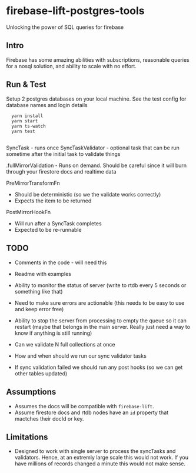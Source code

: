 # firebase-lift-postgres-tools
Unlocking the power of SQL queries for firebase

## Intro
Firebase has some amazing abilities with subscriptions, reasonable queries for a nosql solution, and ability to scale with no effort.

## Run & Test

Setup 2 postgres databases on your local machine. See the test config for database names and login details

```
  yarn install
  yarn start
  yarn ts-watch
  yarn test
```

##

SyncTask - runs once
SyncTaskValidator - optional task that can be run sometime after the initial task to validate things

.fullMirrorValidation - Runs on demand. Should be careful since it will burn through your firestore docs and realtime data

PreMirrorTransformFn
  * Should be deterministic (so we the validate works correctly)
  * Expects the item to be returned

PostMirrorHookFn
  * Will run after a SyncTask completes
  * Expected to be re-runnable


## TODO

* Comments in the code - will need this
* Readme with examples

* Ability to monitor the status of server (write to rtdb every 5 seconds or something like that)
* Need to make sure errors are actionable (this needs to be easy to use and keep error free)
* Ability to stop the server from processing to empty the queue so it can restart (maybe that belongs in the main server. Really just need a way to know if anything is still running)
* Can we validate N full collections at once
* How and when should we run our sync validator tasks
* If sync validation failed we should run any post hooks (so we can get other tables updated)


## Assumptions

* Assumes the docs will be compatible with `firebase-lift`.
* Assume firestore docs and rtdb nodes have an `id` property that mactches their docId or key.


## Limitations

* Designed to work with single server to process the syncTasks and validators. Hence, at an extremly large scale this would not work. If you have millions of records changed a minute this would not make sense.
